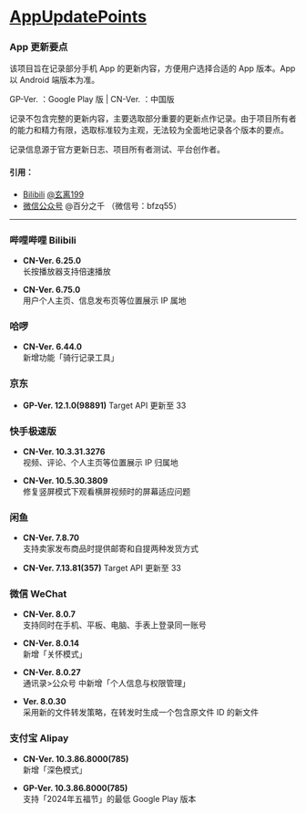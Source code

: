 # [AppUpdatePoints](https://github.com/Coriginbe/coriginbe.github.io/AppUpdatePoints)

### App 更新要点

该项目旨在记录部分手机 App 的更新内容，方便用户选择合适的 App 版本。App 以 Android 端版本为准。

GP-Ver. ：Google Play 版 | CN-Ver. ：中国版

记录不包含完整的更新内容，主要选取部分重要的更新点作记录。由于项目所有者的能力和精力有限，选取标准较为主观，无法较为全面地记录各个版本的要点。  

记录信息源于官方更新日志、项目所有者测试、平台创作者。  

#### 引用：  
- [Bilibili](https://www.bilibili.com/) [@玄离199](https://space.bilibili.com/67079745/)  
- [微信公众号](https://mp.weixin.qq.com/) @百分之千 （微信号：bfzq55）

---

### 哔哩哔哩 Bilibili

- **CN-Ver. 6.25.0**  
  长按播放器支持倍速播放
  
- **CN-Ver. 6.75.0**  
  用户个人主页、信息发布页等位置展示 IP 属地

### 哈啰

- **CN-Ver. 6.44.0**  
  新增功能「骑行记录工具」

### 京东

- **GP-Ver. 12.1.0(98891)**
  Target API 更新至 33

### 快手极速版  

- **CN-Ver. 10.3.31.3276**  
  视频、评论、个人主页等位置展示 IP 归属地
  
- **CN-Ver. 10.5.30.3809**  
  修复竖屏模式下观看横屏视频时的屏幕适应问题

### 闲鱼

- **CN-Ver. 7.8.70**  
  支持卖家发布商品时提供邮寄和自提两种发货方式

- **CN-Ver. 7.13.81(357)**
  Target API 更新至 33

### 微信 WeChat

- **CN-Ver. 8.0.7**  
  支持同时在手机、平板、电脑、手表上登录同一账号
  
- **CN-Ver. 8.0.14**  
  新增「关怀模式」
  
- **CN-Ver. 8.0.27**  
  通讯录>公众号 中新增「个人信息与权限管理」
  
- **Ver. 8.0.30**  
  采用新的文件转发策略，在转发时生成一个包含原文件 ID 的新文件

### 支付宝 Alipay

- **CN-Ver. 10.3.86.8000(785)**  
  新增「深色模式」

- **GP-Ver. 10.3.86.8000(785)**  
  支持「2024年五福节」的最低 Google Play 版本

